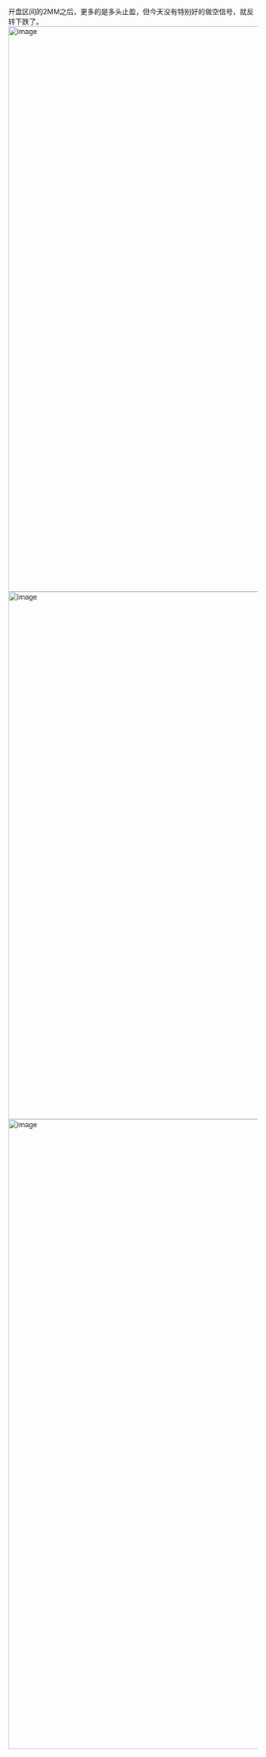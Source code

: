 开盘区间的2MM之后，更多的是多头止盈，但今天没有特别好的做空信号，就反转下跌了。  
<img width="2600" height="1142" alt="image" src="https://github.com/user-attachments/assets/365a2133-b4e6-48dc-9a6b-8a3ff887daaa" />
<img width="2630" height="1066" alt="image" src="https://github.com/user-attachments/assets/deff8a0e-9fa5-4346-8158-650ad7c03254" />
<img width="2284" height="1272" alt="image" src="https://github.com/user-attachments/assets/d2d9871b-8ea2-46d6-b52e-806c48063b26" />

